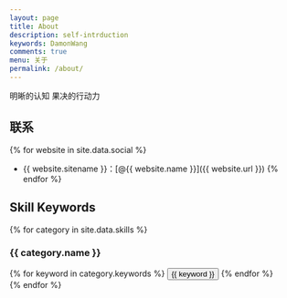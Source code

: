 ```yaml
---
layout: page
title: About
description: self-intrduction
keywords: DamonWang
comments: true
menu: 关于
permalink: /about/
---
```


明晰的认知
果决的行动力

## 联系

{% for website in site.data.social %}
* {{ website.sitename }}：[@{{ website.name }}]({{ website.url }})
{% endfor %}

## Skill Keywords

{% for category in site.data.skills %}
### {{ category.name }}
<div class="btn-inline">
{% for keyword in category.keywords %}
<button class="btn btn-outline" type="button">{{ keyword }}</button>
{% endfor %}
</div>
{% endfor %}
